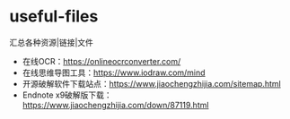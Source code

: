 # useful-files
汇总各种资源|链接|文件
- 在线OCR：https://onlineocrconverter.com/
- 在线思维导图工具：https://www.iodraw.com/mind
- 开源破解软件下载站点：https://www.jiaochengzhijia.com/sitemap.html
- Endnote x9破解版下载：https://www.jiaochengzhijia.com/down/87119.html